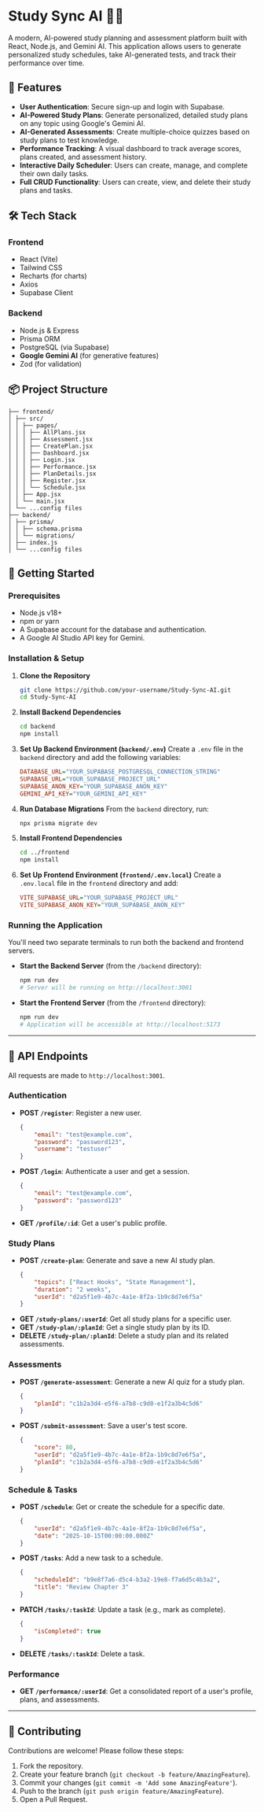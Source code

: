 # Study Sync AI 🧠✨

A modern, AI-powered study planning and assessment platform built with React, Node.js, and Gemini AI. This application allows users to generate personalized study schedules, take AI-generated tests, and track their performance over time.

## 🚀 Features

  - **User Authentication**: Secure sign-up and login with Supabase.
  - **AI-Powered Study Plans**: Generate personalized, detailed study plans on any topic using Google's Gemini AI.
  - **AI-Generated Assessments**: Create multiple-choice quizzes based on study plans to test knowledge.
  - **Performance Tracking**: A visual dashboard to track average scores, plans created, and assessment history.
  - **Interactive Daily Scheduler**: Users can create, manage, and complete their own daily tasks.
  - **Full CRUD Functionality**: Users can create, view, and delete their study plans and tasks.

## 🛠️ Tech Stack

### Frontend

  - React (Vite)
  - Tailwind CSS
  - Recharts (for charts)
  - Axios
  - Supabase Client

### Backend

  - Node.js & Express
  - Prisma ORM
  - PostgreSQL (via Supabase)
  - **Google Gemini AI** (for generative features)
  - Zod (for validation)

## 📦 Project Structure

```
├── frontend/
│ ├── src/
│ │ ├── pages/
│ │ │ ├── AllPlans.jsx
│ │ │ ├── Assessment.jsx
│ │ │ ├── CreatePlan.jsx
│ │ │ ├── Dashboard.jsx
│ │ │ ├── Login.jsx
│ │ │ ├── Performance.jsx
│ │ │ ├── PlanDetails.jsx
│ │ │ ├── Register.jsx
│ │ │ └── Schedule.jsx
│ │ ├── App.jsx
│ │ └── main.jsx
│ └── ...config files
├── backend/
│ ├── prisma/
│ │ ├── schema.prisma
│ │ └── migrations/
│ ├── index.js
│ └── ...config files
```

## 🚀 Getting Started

### Prerequisites

  - Node.js v18+
  - npm or yarn
  - A Supabase account for the database and authentication.
  - A Google AI Studio API key for Gemini.

### Installation & Setup

1.  **Clone the Repository**

    ```bash
    git clone https://github.com/your-username/Study-Sync-AI.git
    cd Study-Sync-AI
    ```

2.  **Install Backend Dependencies**

    ```bash
    cd backend
    npm install
    ```

3.  **Set Up Backend Environment (`backend/.env`)**
    Create a `.env` file in the `backend` directory and add the following variables:

    ```ini
    DATABASE_URL="YOUR_SUPABASE_POSTGRESQL_CONNECTION_STRING"
    SUPABASE_URL="YOUR_SUPABASE_PROJECT_URL"
    SUPABASE_ANON_KEY="YOUR_SUPABASE_ANON_KEY"
    GEMINI_API_KEY="YOUR_GEMINI_API_KEY"
    ```

4.  **Run Database Migrations**
    From the `backend` directory, run:

    ```bash
    npx prisma migrate dev
    ```

5.  **Install Frontend Dependencies**

    ```bash
    cd ../frontend
    npm install
    ```

6.  **Set Up Frontend Environment (`frontend/.env.local`)**
    Create a `.env.local` file in the `frontend` directory and add:

    ```ini
    VITE_SUPABASE_URL="YOUR_SUPABASE_PROJECT_URL"
    VITE_SUPABASE_ANON_KEY="YOUR_SUPABASE_ANON_KEY"
    ```

### Running the Application

You'll need two separate terminals to run both the backend and frontend servers.

  - **Start the Backend Server** (from the `/backend` directory):
    ```bash
    npm run dev
    # Server will be running on http://localhost:3001
    ```
  - **Start the Frontend Server** (from the `/frontend` directory):
    ```bash
    npm run dev
    # Application will be accessible at http://localhost:5173
    ```

-----

## 📝 API Endpoints

All requests are made to `http://localhost:3001`.

### Authentication

  - **POST `/register`**: Register a new user.
    ```json
    {
        "email": "test@example.com",
        "password": "password123",
        "username": "testuser"
    }
    ```
  - **POST `/login`**: Authenticate a user and get a session.
    ```json
    {
        "email": "test@example.com",
        "password": "password123"
    }
    ```
  - **GET `/profile/:id`**: Get a user's public profile.

### Study Plans

  - **POST `/create-plan`**: Generate and save a new AI study plan.
    ```json
    {
        "topics": ["React Hooks", "State Management"],
        "duration": "2 weeks",
        "userId": "d2a5f1e9-4b7c-4a1e-8f2a-1b9c8d7e6f5a"
    }
    ```
  - **GET `/study-plans/:userId`**: Get all study plans for a specific user.
  - **GET `/study-plan/:planId`**: Get a single study plan by its ID.
  - **DELETE `/study-plan/:planId`**: Delete a study plan and its related assessments.

### Assessments

  - **POST `/generate-assessment`**: Generate a new AI quiz for a study plan.
    ```json
    {
        "planId": "c1b2a3d4-e5f6-a7b8-c9d0-e1f2a3b4c5d6"
    }
    ```
  - **POST `/submit-assessment`**: Save a user's test score.
    ```json
    {
        "score": 80,
        "userId": "d2a5f1e9-4b7c-4a1e-8f2a-1b9c8d7e6f5a",
        "planId": "c1b2a3d4-e5f6-a7b8-c9d0-e1f2a3b4c5d6"
    }
    ```

### Schedule & Tasks

  - **POST `/schedule`**: Get or create the schedule for a specific date.
    ```json
    {
        "userId": "d2a5f1e9-4b7c-4a1e-8f2a-1b9c8d7e6f5a",
        "date": "2025-10-15T00:00:00.000Z"
    }
    ```
  - **POST `/tasks`**: Add a new task to a schedule.
    ```json
    {
        "scheduleId": "b9e8f7a6-d5c4-b3a2-19e8-f7a6d5c4b3a2",
        "title": "Review Chapter 3"
    }
    ```
  - **PATCH `/tasks/:taskId`**: Update a task (e.g., mark as complete).
    ```json
    {
        "isCompleted": true
    }
    ```
  - **DELETE `/tasks/:taskId`**: Delete a task.

### Performance

  - **GET `/performance/:userId`**: Get a consolidated report of a user's profile, plans, and assessments.

-----

## 🤝 Contributing

Contributions are welcome\! Please follow these steps:

1.  Fork the repository.
2.  Create your feature branch (`git checkout -b feature/AmazingFeature`).
3.  Commit your changes (`git commit -m 'Add some AmazingFeature'`).
4.  Push to the branch (`git push origin feature/AmazingFeature`).
5.  Open a Pull Request.
